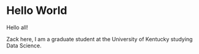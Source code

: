 # Hello World

Hello all!

Zack here, I am a graduate student at the University
of Kentucky studying Data Science.
